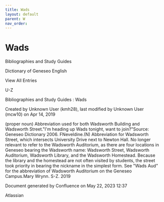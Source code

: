 ```yaml
---
title: Wads
layout: default
parent: W
nav_order:
---
```


# Wads

Bibliographies and Study Guides

Dictionary of Geneseo English

View All Entries

U-Z

Bibliographies and Study Guides : Wads

Created by  Unknown User (kmh28), last modified by  Unknown User (mcw10) on Apr 14, 2019

(proper noun) Abbreviation used for both Wadsworth Building and Wadsworth Street.&quot;I'm heading up Wads tonight, want to join?&quot;Source: Geneseo Dictionary 2006. FNeveldine.(N) Abbreviation for Wadsworth Street, which intersects University Drive next to Newton Hall. No longer relevant to refer to the Wadsworth Auditorium, as there are four locations in Geneseo bearing the Wadsworth name: Wadsworth Street, Wadsworth Auditorium, Wadsworth Library, and the Wadsworth Homestead. Because the library and the homestead are not often visited by students, the street took priority in bearing the nickname in the simplest form. See &quot;Wads Aud&quot; for the abbreviation of Wadsworth Auditorium on the Geneseo Campus.Mary Wrynn. S-Z. 2019

Document generated by Confluence on May 22, 2023 12:37

Atlassian
